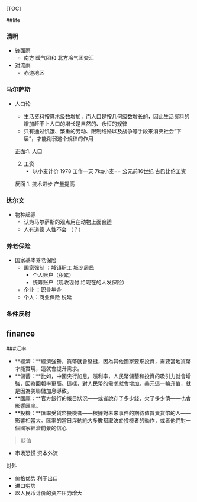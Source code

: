 [TOC]



##life

### 清明

- 锋面雨
  - 南方 暖气团和 北方冷气团交汇
- 对流雨
  - 赤道地区

### 马尔萨斯

- 人口论

  - 生活资料按算术级数增加，而人口是按几何级数增长的，因此生活资料的增加赶不上人口的增长是自然的、永恒的规律  
  - 只有通过饥饿、繁重的劳动、限制结婚以及战争等手段来消灭社会“下层”，才能削弱这个规律的作用

  正面:1. 人口  

  2. 工资
     - 以小麦计价  1978 工作一天 7kg小麦== 公元前16世纪 古巴比伦工资

  反面 1. 技术进步 产量提高

### 达尔文

- 物种起源  
  - 认为马尔萨斯的观点用在动物上面合适
  - 人有道德 人性不会 （？）

### 养老保险

- 国家基本养老保险
  - 国家强制 ：城镇职工 城乡居民
    - 个人账户（积累）
    - 统筹账户（现收现付 给现在的人发保险）
  - 企业 ：职业年金
  - 个人：商业保险  税延

### 条件反射



## finance

###汇率

- **經濟：**經濟強勢，貨幣就會堅挺，因為其他國家要來投資，需要當地貨幣才能實現，這就會提升需求。
- **儲蓄：**比如，中國央行加息，漲利率，人民幣儲蓄和投資的吸引力就會增強，因為回報率更高。這樣，對人民幣的需求就會增加。美元這一輪升值，就是因為美聯儲加息導致。
- **國庫：**官方銀行的帳目狀況——或者說存了多少錢、欠了多少債——也會影響匯率。
- **投機：**匯率受貨幣投機者——根據對未來事件的期待值買賣貨幣的人——影響相當大。匯率的當日浮動絶大多數都取決於投機者的動作，或者他們對一個國家經濟前景的信心

> 贬值

- 市场恐慌 资本外流

对外

- 价格优势 利于出口
- 进口劣势  
- 以人民币计价的资产压力增大

